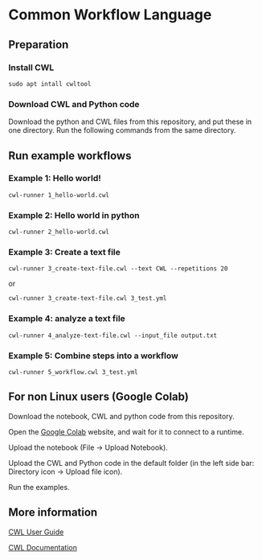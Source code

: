 # Common Workflow Language


## Preparation
### Install CWL
```
sudo apt intall cwltool
```

### Download CWL and Python code
Download the python and CWL files from this repository, and put these in one directory. Run the following commands from the same directory.

## Run example workflows
### Example 1: Hello world!
```
cwl-runner 1_hello-world.cwl
```
### Example 2: Hello world in python
```
cwl-runner 2_hello-world.cwl
```
### Example 3: Create a text file
```
cwl-runner 3_create-text-file.cwl --text CWL --repetitions 20
```
or
```
cwl-runner 3_create-text-file.cwl 3_test.yml
```
### Example 4: analyze a text file
```
cwl-runner 4_analyze-text-file.cwl --input_file output.txt
```
### Example 5: Combine steps into a workflow
```
cwl-runner 5_workflow.cwl 3_test.yml
```

## For non Linux users (Google Colab)
Download the notebook, CWL and python code from this repository.

Open the [Google Colab](https://colab.research.google.com/) website, and wait for it to connect to a runtime.

Upload the notebook (File -> Upload Notebook).

Upload the CWL and Python code in the default folder (in the left side bar: Directory icon -> Upload file icon).

Run the examples.

## More information
[CWL User Guide](https://www.commonwl.org/user_guide/)

[CWL Documentation](https://www.commonwl.org/v1.2/)
